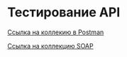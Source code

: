 # Тестирование API

[Ссылка на коллекию в Postman](https://www.postman.com/blue-firefly-861483/workspace/demoshopping/collection/17292797-09165c1d-811d-4612-a047-964ee2f53d4a?action=share&creator=17292797&active-environment=17292797-a6206bb6-7535-42e7-9a26-3a2d44ee2736)

[Ссылка на коллекцию SOAP](https://www.postman.com/blue-firefly-861483/workspace/demoshopping/collection/17292797-121ba783-65bb-4bfb-93bc-e39974a2edc5?action=share&creator=17292797&active-environment=17292797-a6206bb6-7535-42e7-9a26-3a2d44ee2736)

